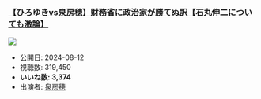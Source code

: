 ### [【ひろゆきvs泉房穂】財務省に政治家が勝てぬ訳【石丸伸二についても激論】](https://www.youtube.com/watch?v=9458J_0AOB8)
[![](https://img.youtube.com/vi/9458J_0AOB8/sddefault.jpg)](https://www.youtube.com/watch?v=9458J_0AOB8)
-   公開日: 2024-08-12
-   視聴数: 319,450
-   **いいね数: 3,374**
-   出演者: [泉房穂](/rehacq_fan/people/泉房穂 "wikilink")
